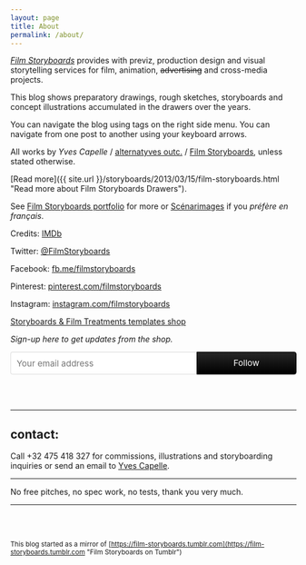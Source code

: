 ```yaml
---
layout: page
title: About
permalink: /about/
---
```


*[Film Storyboards](https://film-storyboards.com "Film Storyboards Portfolio")* provides with previz, production design and visual storytelling services for film, animation, <strike> advertising</strike> and cross-media projects.

<p>This blog shows preparatory drawings, rough sketches, storyboards and concept illustrations accumulated in the drawers over the years.</p>

You can navigate the blog using tags on the right side menu. You can navigate from one post to another using your keyboard arrows.

<p>All works by <i>Yves Capelle</i> / <a href="https://alternatyves.com" title="alternatyves outc.">alternatyves outc.</a> / <a href="https://film-storyboards.com" title="Film Storyboards">Film Storyboards</a>, unless stated otherwise.</p>

[Read more]({{ site.url }}/storyboards/2013/03/15/film-storyboards.html "Read more about Film Storyboards Drawers").

See [Film Storyboards portfolio](https://film-storyboards.com "Film Storyboards / Production Design") for more or [Scénarimages](https://film-storyboards.fr "Film Storyboards / Scénarimage") if you *préfère en français*.

Credits: [IMDb](https://www.imdb.com/name/nm2326905/ "Yves Capelle IMDb credits")

Twitter: [@FilmStoryboards](https://twitter.com/FilmStoryboards "Film Storyboards on Twitter")

Facebook: [fb.me/filmstoryboards](https://fb.me/filmstoryboards "Film Storyboards on Facebook")

Pinterest: [pinterest.com/filmstoryboards](https://www.pinterest.com/filmstoryboards/ "Film Storyboards on Pinterest")

Instagram: [instagram.com/filmstoryboards](https://www.instagram.com/filmstoryboards/ "Film Storyboards on Instagram")

[Storyboards & Film Treatments templates shop](https://gumroad.com/storyboards "Storyboards & Film treatment Shop on Gumroad")


*Sign-up here to get updates from the shop.*
<style> .gumroad-follow-form-embed { zoom: 1; } .gumroad-follow-form-embed:before, .gumroad-follow-form-embed:after { display: table; line-height: 0; content: ""; } .gumroad-follow-form-embed:after { clear: both; } .gumroad-follow-form-embed * { margin: 0; border: 0; padding: 0; outline: 0; box-sizing: border-box !important; float: left !important; } .gumroad-follow-form-embed input { border-radius: 4px; border-top-right-radius: 0; border-bottom-right-radius: 0; font-family: -apple-system, ".SFNSDisplay-Regular", "Helvetica Neue", Helvetica, Arial, sans-serif; font-size: 15px; line-height: 20px; background: #fff; border: 1px solid #ddd; border-right: 0; color: #aaa; padding: 10px; box-shadow: inset 0 1px 0 rgba(0, 0, 0, 0.02); background-position: top right; background-repeat: no-repeat; text-rendering: optimizeLegibility; font-smoothing: antialiased; -webkit-appearance: none; -moz-appearance: caret; width: 65% !important; height: 40px !important; } .gumroad-follow-form-embed button { border-radius: 4px; border-top-left-radius: 0; border-bottom-left-radius: 0; box-shadow: 0 1px 1px rgba(0, 0, 0, 0.12); -webkit-transition: all .05s ease-in-out; transition: all .05s ease-in-out; display: inline-block; padding: 11px 15px 12px; cursor: pointer; color: #fff; font-size: 15px; line-height: 100%; font-family: -apple-system, ".SFNSDisplay-Regular", "Helvetica Neue", Helvetica, Arial, sans-serif; background: #000000; border: 1px solid #000000; filter: "progid:DXImageTransform.Microsoft.gradient(startColorstr=#262626, endColorstr=#000000, GradientType=0)"; background: -webkit-linear-gradient(top, #262626, #000000); background: linear-gradient(to bottom, #262626, #000000); height: 40px !important; width: 35% !important; } </style><form action="https://gumroad.com/follow_from_embed_form" class="form gumroad-follow-form-embed" method="post"> <input name="seller_id" type="hidden" value="3564742708604"><input name="email" placeholder="Your email address" type="email"><button data-custom-highlight-color="" type="submit">Follow</button> </form>
<br>
<br>
<hr>

<h2>contact:</h2>

<p>Call +32  475 418 327 for commissions, illustrations and storyboarding  inquiries or send an email to <a href="https://film-storyboards.com/contact" title="Contact - Film Storyboards / Production Design">Yves Capelle</a>.</p>

<hr>

No free pitches, no spec work, no tests, thank you very much.
<hr>

<br>
<br>

<small>This blog started as a mirror of [https://film-storyboards.tumblr.com](https://film-storyboards.tumblr.com "Film Storyboards on Tumblr")</small>
